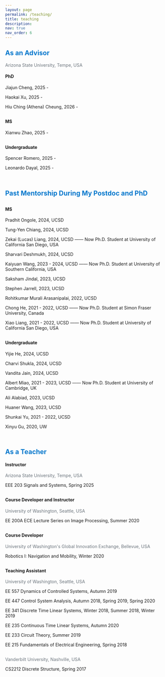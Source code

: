 ```yaml
---
layout: page
permalink: /teaching/
title: teaching
description: 
nav: true
nav_order: 6
---
```


<h2 style="color: #0077cc;">As an Advisor</h2>
<p style="color: #6c757d; margin-top: 0px; margin-bottom: 10px;">Arizona State University, Tempe, USA</p>

#### PhD
Jiajun Cheng, 2025 -

Haokai Xu, 2025 - 

<p style="margin-bottom: 30px;">Hiu Ching (Athena) Cheung, 2026 - </p>

#### MS

<p style="margin-bottom: 30px;">Xianwu Zhao, 2025 - </p>

#### Undergraduate

Spencer Romero, 2025 -

Leonardo Dayal, 2025 -

<br>

<h2 style="color: #0077cc; margin-bottom: 30px;">Past Mentorship During My Postdoc and PhD</h2>

#### MS

Pradhit Ongole, 2024, UCSD

Tung-Yen Chiang, 2024, UCSD

Zekai (Lucas) Liang, 2024, UCSD —— Now Ph.D. Student at University of California San Diego, USA

Sharvari Deshmukh, 2024, UCSD

Kaiyuan Wang, 2023 - 2024, UCSD —— Now Ph.D. Student at University of Southern California, USA

Saksham Jindal, 2023, UCSD

Stephen Jarrell, 2023, UCSD

Rohitkumar Murali Arasanipalai, 2022, UCSD

Chong He, 2021 - 2022, UCSD —— Now Ph.D. Student at Simon Fraser University, Canada

<p style="margin-bottom: 30px;">Xiao Liang, 2021 - 2022, UCSD —— Now Ph.D. Student at University of California San Diego, USA</p>

#### Undergraduate

Yijie He, 2024, UCSD

Charvi Shukla, 2024, UCSD

Vandita Jain, 2024, UCSD

Albert Miao, 2021 - 2023, UCSD —— Now Ph.D. Student at University of Cambridge, UK

Ali Alabiad, 2023, UCSD

Huaner Wang, 2023, UCSD

Shunkai Yu, 2021 - 2022, UCSD

Xinyu Gu, 2020, UW

<br>

<h2 style="color: #0077cc;">As a Teacher</h2>

#### Instructor

<p style="color: #6c757d; margin-top: 0px; margin-bottom: 10px;">Arizona State University, Tempe, USA</p>

<p style="margin-bottom: 30px;">EEE 203 Signals and Systems, Spring 2025</p>

#### Course Developer and Instructor

<p style="color: #6c757d; margin-top: 0px; margin-bottom: 10px;">University of Washington, Seattle, USA</p>

<p style="margin-bottom: 30px;">EE 200A ECE Lecture Series on Image Processing, Summer 2020</p>


#### Course Developer

<p style="color: #6c757d; margin-top: 0px; margin-bottom: 10px;">University of Washington's Global Innovation Exchange, Bellevue, USA</p>

<p style="margin-bottom: 30px;">Robotics I: Navigation and Mobility, Winter 2020</p>

#### Teaching Assistant

<p style="color: #6c757d; margin-top: 0px; margin-bottom: 10px;">University of Washington, Seattle, USA</p>

EE 557 Dynamics of Controlled Systems, Autumn 2019

EE 447 Control System Analysis, Autumn 2018, Spring 2019, Spring 2020

EE 341 Discrete Time Linear Systems, Winter 2018, Summer 2018, Winter 2019

EE 235 Continuous Time Linear Systems, Autumn 2020

EE 233 Circuit Theory, Summer 2019 

<p style="margin-bottom: 30px;">EE 215 Fundamentals of Electrical Engineering, Spring 2018</p>

<p style="color: #6c757d; margin-top: 0px; margin-bottom: 10px;">Vanderbilt University, Nashville, USA</p>

CS2212 Discrete Structure, Spring 2017
